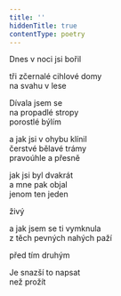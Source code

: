 ```yaml
---
title: ''
hiddenTitle: true
contentType: poetry
---
```


<section>

Dnes v noci jsi bořil

tři zčernalé cihlové domy  
na svahu v lese

</section>

<section>

Dívala jsem se  
na propadlé stropy  
porostlé býlím

</section>

<section>

a jak jsi v ohybu klínil  
čerstvé bělavé trámy  
pravoúhle a přesně

</section>

<section>

jak jsi byl dvakrát  
a mne pak objal  
jenom ten jeden

</section>

<section>

živý

</section>

<section>

a jak jsem se ti vymknula  
z těch pevných nahých paží

</section>

<section>

před tím druhým

</section>

<section>

Je snazší to napsat  
než prožít

</section>
